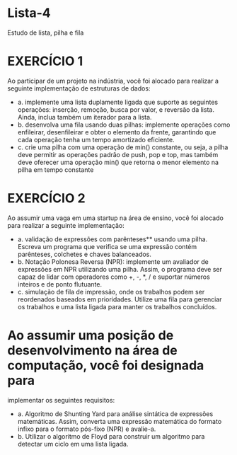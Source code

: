 # Lista-4
Estudo de lista, pilha e fila

# EXERCÍCIO 1
Ao participar de um projeto na indústria, você foi alocado para realizar a seguinte implementação de
estruturas de dados:
+ a. implemente uma lista duplamente ligada que suporte as seguintes operações: inserção, 
remoção, busca por valor, e reversão da lista. Ainda, inclua também um iterador para a lista.
+ b. desenvolva uma fila usando duas pilhas: implemente operações como enfileirar, desenfileirar 
e obter o elemento da frente, garantindo que cada operação tenha um tempo amortizado 
eficiente.
+ c. crie uma pilha com uma operação de min() constante, ou seja, a pilha deve permitir as 
operações padrão de push, pop e top, mas também deve oferecer uma operação min() que 
retorna o menor elemento na pilha em tempo constante

# EXERCÍCIO 2
Ao assumir uma vaga em uma startup na área de ensino, você foi alocado para realizar a seguinte 
implementação:
+ a. validação de expressões com parênteses** usando uma pilha. Escreva um programa que 
verifica se uma expressão contém parênteses, colchetes e chaves balanceados.
+ b. Notação Polonesa Reversa (NPR): implemente um avaliador de expressões em NPR utilizando
uma pilha. Assim, o programa deve ser capaz de lidar com operadores como +, -, *, / e suportar 
números inteiros e de ponto flutuante.
+ c. simulação de fila de impressão, onde os trabalhos podem ser reordenados baseados em 
prioridades. Utilize uma fila para gerenciar os trabalhos e uma lista ligada para manter os 
trabalhos concluídos.

# Ao assumir uma posição de desenvolvimento na área de computação, você foi designada para 
implementar os seguintes requisitos:
+ a. Algoritmo de Shunting Yard para análise sintática de expressões matemáticas. Assim, converta 
uma expressão matemática do formato infixo para o formato pós-fixo (NPR) e avalie-a.
+ b. Utilizar o algoritmo de Floyd para construir um algoritmo para detectar um ciclo em uma lista 
ligada.
